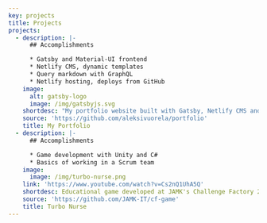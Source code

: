 ```yaml
---
key: projects
title: Projects
projects:
  - description: |-
      ## Accomplishments

      * Gatsby and Material-UI frontend
      * Netlify CMS, dynamic templates
      * Query markdown with GraphQL
      * Netlify hosting, deploys from GitHub
    image:
      alt: gatsby-logo
      image: /img/gatsbyjs.svg
    shortdesc: "My portfolio website built with Gatsby, Netlify CMS and Material-UI. \U0001F680Blazing fast of course. "
    source: 'https://github.com/aleksivuorela/portfolio'
    title: My Portfolio
  - description: |-
      ## Accomplishments

      * Game development with Unity and C#
      * Basics of working in a Scrum team
    image:
      image: /img/turbo-nurse.png
    link: 'https://www.youtube.com/watch?v=Cs2nQ1UhA5Q'
    shortdesc: Educational game developed at JAMK's Challenge Factory 2016.
    source: 'https://github.com/JAMK-IT/cf-game'
    title: Turbo Nurse
---
```



